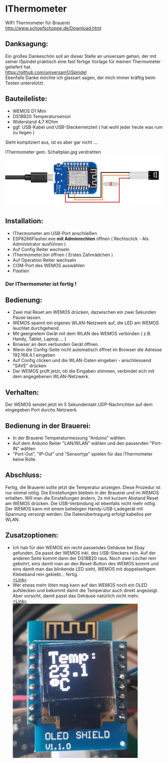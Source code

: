 # IThermometer
WIFI Thermometer für Brauerei
http://www.schopfschoppe.de/Download.html

## Danksagung:
Ein großes Dankeschön soll an dieser Stelle an universam gehen, der mit seiner ISpindel
praktisch eine fast fertige Vorlage für meinen Thermometer geliefert hat.  
https://github.com/universam1/iSpindel  
Ebenfalls Danke möchte ich glassart sagen, der mich immer kräftig beim Testen unterstützt.

## Bauteileliste:

- WEMOS D1 Mini
- DS18B20 Temperatursensor
- Widerstand 4,7 KOhm
- ggf. USB-Kabel und USB-Steckernetzteil ( hat wohl jeder heute was rum zu liegen )

Sieht kompliziert aus, ist es aber gar nicht ....

IThermometer gem. Schaltplan.jpg verdrahten
![Schaltplan](Schaltplan.jpg)

## Installation:

- IThermometer am USB-Port anschließen
- ESP8266Flasher.exe **mit Adminrechten** öffnen ( Rechtsclick - Als Administrator ausführen )
- Auf Config Reiter wechseln
- IThermometer.bin öffnen ( Erstes Zahnrädchen )
- Auf Operation Reiter wechseln
- COM-Port des WEMOS auswählen
- Flashen

### Der IThermometer ist fertig !

## Bedienung:

- Zwei mal Reset am WEMOS drücken, dazwischen ein zwei Sekunden Pause lassen.
- WEMOS spannt ein eigenes WLAN-Netzwerk auf, die LED am WEMOS leuchtet durchgehend.
- Mit geeignetem Gerät mit dem WLAN des WEMOS verbinden ( z.B. Handy, Tablet, Laptop.... )
- Browser an dem verbunden Gerät öffnen.
- Wenn die Config-Seite nicht automatisch öffnet im Browser die Adresse 192.168.4.1 eingeben
- Auf Config clicken und die WLAN-Daten eingeben - anschliessend "SAVE" drücken
- Der WEMOS prüft jetzt, ob die Eingaben stimmen, verbindet sich mit dem angegebenen WLAN-Netzwerk.

## Verhalten:

Der WEMOS sendet jetzt im 5 Sekundentakt UDP-Nachrichten auf dem eingegeben Port durchs Netzwerk. 

## Bedienung in der Brauerei:

- In der Brauerei Temperaturmessung "Arduino" wählen.
- Auf dem Arduino Reiter "LAN/WLAN" wählen und den passenden "Port-IN" wählen
- "Port-Out", "IP-Out" und "Sensortyp" spielen für das iThermometer keine Rolle. 

## Abschluss:

Fertig, die Brauerei sollte jetzt die Temperatur anzeigen.
Diese Prozedur ist nur einmal nötig. Die Einstellungen bleiben in der Brauerei und im WEMOS erhalten.
Will man die Einstellungen ändern, 2x mit kurzem Abstand Reset am WEMOS drücken.
Die USB-Verbindung ist ebenfalls nicht mehr nötig. Der WEMOS kann mit einem beliebigen Handy-USB-Ladegerät 
mit Spannung versorgt werden.
Die Datenübertragung erfolgt kabellos per WLAN.

## Zusatzoptionen:
- Ich hab für den WEMOS ein recht passendes Gehäuse bei Ebay gefunden. Da passt der WEMOS inkl. des USB-Steckers rein. Auf der anderen Seite kommt dann der DS18B20 raus. Noch zwei Löcher rein gebohrt, eins damit man an den Reset-Button des WEMOS kommt und eins damit man das blinkende LED sieht, WEMOS mit doppelseitigem Klebeband rein geklebt... fertig.  
  [>Link<](http://www.ebay.de/itm/401126237744?_trksid=p2060353.m2749.l2649&ssPageName=STRK%3AMEBIDX%3AIT "Link zum Gehäuseanbieter bei Ebay")  
- Wer etwas mehr löten mag kann auf den WEMOS noch ein OLED aufstecken und bekommt damit die Temperatur auch direkt angezeigt. Aber vorsicht, damit passt das Gehäuse natürlich nicht mehr.  
  [>Link<](http://www.ebay.de/itm/WeMos-D1-mini-WiFi-OLED-0-66-I2C-TFT-Modul-ESP8266-NodeMcu-LUA-/291999752242?hash=item43fc8aa032:g:cRAAAOSwjDZYeWj1 "Link zum OLED-Anbieter bei Ebay")  
  ![OLED](OLED.jpg)
  
